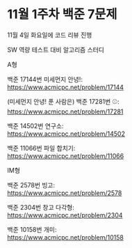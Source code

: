 # 11월 1주차 백준 7문제  
11월 4일 화요일에 코드 리뷰 진행  

SW 역량 테스트 대비 알고리즘 스터디

A형  

백준 17144번 미세먼지 안녕!:  
https://www.acmicpc.net/problem/17144

(미세먼지 안녕! 푼 사람은) 백준 17281번 ⚾:  
https://www.acmicpc.net/problem/17281

백준 14502번 연구소:  
https://www.acmicpc.net/problem/14502

백준 11066번 파일 합치기:  
https://www.acmicpc.net/problem/11066

IM형  

백준 2578번 빙고:  
https://www.acmicpc.net/problem/2578

백준 2304번 창고 다각형:  
https://www.acmicpc.net/problem/2304

백준 10158번 개미:  
https://www.acmicpc.net/problem/10158